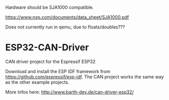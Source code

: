 
Hardware should be SJA1000 compatible.

https://www.nxp.com/documents/data_sheet/SJA1000.pdf

Does not currently run in qemu, due to floats/doubles???

# ESP32-CAN-Driver
CAN driver project for the Espressif ESP32

Download and install the ESP IDF framework from https://github.com/espressif/esp-idf. The CAN project works the same way as the other example projects.

More Infos here:
http://www.barth-dev.de/can-driver-esp32/